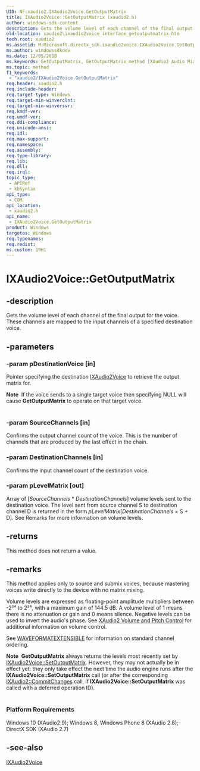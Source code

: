```yaml
---
UID: NF:xaudio2.IXAudio2Voice.GetOutputMatrix
title: IXAudio2Voice::GetOutputMatrix (xaudio2.h)
author: windows-sdk-content
description: Gets the volume level of each channel of the final output for the voice. These channels are mapped to the input channels of a specified destination voice.
old-location: xaudio2\ixaudio2voice_interface_getoutputmatrix.htm
tech.root: xaudio2
ms.assetid: M:Microsoft.directx_sdk.ixaudio2voice.IXAudio2Voice.GetOutputMatrix(IXAudio2Voice,UINT32,UINT32,float@)
ms.author: windowssdkdev
ms.date: 12/05/2018
ms.keywords: GetOutputMatrix, GetOutputMatrix method [XAudio2 Audio Mixing APIs], GetOutputMatrix method [XAudio2 Audio Mixing APIs],IXAudio2Voice interface, IXAudio2Voice interface [XAudio2 Audio Mixing APIs],GetOutputMatrix method, IXAudio2Voice.GetOutputMatrix, IXAudio2Voice::GetOutputMatrix, xaudio2.ixaudio2voice_interface_getoutputmatrix, xaudio2/IXAudio2Voice::GetOutputMatrix
ms.topic: method
f1_keywords: 
 - "xaudio2/IXAudio2Voice.GetOutputMatrix"
req.header: xaudio2.h
req.include-header: 
req.target-type: Windows
req.target-min-winverclnt: 
req.target-min-winversvr: 
req.kmdf-ver: 
req.umdf-ver: 
req.ddi-compliance: 
req.unicode-ansi: 
req.idl: 
req.max-support: 
req.namespace: 
req.assembly: 
req.type-library: 
req.lib: 
req.dll: 
req.irql: 
topic_type:
 - APIRef
 - kbSyntax
api_type:
 - COM
api_location:
 - xaudio2.h
api_name:
 - IXAudio2Voice.GetOutputMatrix
product: Windows
targetos: Windows
req.typenames: 
req.redist: 
ms.custom: 19H1
---
```


# IXAudio2Voice::GetOutputMatrix


## -description


Gets the volume level of each channel of the final output for the voice. These channels are mapped to the input channels of a specified destination voice.


## -parameters




### -param pDestinationVoice [in]

Pointer specifying the destination <a href="https://docs.microsoft.com/windows/desktop/api/xaudio2/nn-xaudio2-ixaudio2voice">IXAudio2Voice</a> to retrieve the output matrix for.

<div class="alert"><b>Note</b>  If the voice sends to a single target voice then specifying NULL will cause <b>GetOutputMatrix</b> to operate on that target voice.</div>
<div> </div>

### -param SourceChannels [in]

Confirms the output channel count of the voice. This is the number of channels that are produced by the last effect in the chain.


### -param DestinationChannels [in]

Confirms the input channel count of the destination voice.


### -param pLevelMatrix [out]

Array of [<i>SourceChannels</i> * <i>DestinationChannels</i>] volume levels sent to the destination voice. The level sent from source channel S to destination channel D is returned in the form <i>pLevelMatrix</i>[<i>DestinationChannels</i> × S + D]. See Remarks for more information on volume levels.


## -returns



This method does not return a value.




## -remarks



This method applies only to source and submix voices, because mastering voices write directly to the device with no matrix mixing.

Volume levels are expressed as floating-point amplitude multipliers between -2²⁴ to 2²⁴, with a maximum gain of 144.5 dB. A volume level of 1 means there is no attenuation or gain and 0 means silence. Negative levels can be used to invert the audio's phase. See <a href="https://docs.microsoft.com/windows/desktop/xaudio2/xaudio2-volume-and-pitch-control">XAudio2 Volume and Pitch Control</a> for additional information on volume control.



See <a href="https://docs.microsoft.com/windows-hardware/drivers/ddi/content/ksmedia/ns-ksmedia-waveformatextensible">WAVEFORMATEXTENSIBLE</a> for information on standard channel ordering.



<div class="alert"><b>Note</b>  <b>GetOutputMatrix</b> always returns the levels most recently set by <a href="https://docs.microsoft.com/windows/desktop/api/xaudio2/nf-xaudio2-ixaudio2voice-setoutputmatrix">IXAudio2Voice::SetOutputMatrix</a>. However, they may not actually be in effect yet: they only take effect the next time the audio engine runs after the <b>IXAudio2Voice::SetOutputMatrix</b> call (or after the corresponding <a href="https://docs.microsoft.com/windows/desktop/api/xaudio2/nf-xaudio2-ixaudio2-commitchanges">IXAudio2::CommitChanges</a> call, if <b>IXAudio2Voice::SetOutputMatrix</b> was called with a deferred operation ID).</div>
<div> </div>
<h3><a id="Platform_Requirements"></a><a id="platform_requirements"></a><a id="PLATFORM_REQUIREMENTS"></a>Platform Requirements</h3>
Windows 10 (XAudio2.9); Windows 8, Windows Phone 8 (XAudio 2.8); DirectX SDK (XAudio 2.7)




## -see-also




<a href="https://docs.microsoft.com/windows/desktop/api/xaudio2/nn-xaudio2-ixaudio2voice">IXAudio2Voice</a>
 

 

